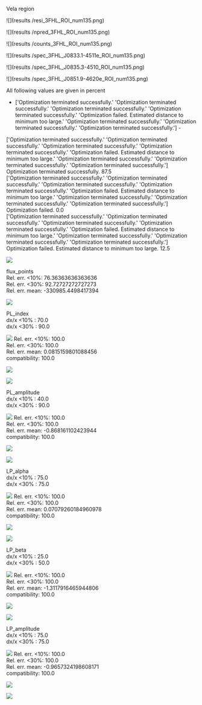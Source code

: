 
 Vela region 


 ![](results /resi_3FHL_ROI_num135.png)

 ![](results /npred_3FHL_ROI_num135.png)

 ![](results /counts_3FHL_ROI_num135.png)

 ![](results /spec_3FHL_J0833.1-4511e_ROI_num135.png)

 ![](results /spec_3FHL_J0835.3-4510_ROI_num135.png)

 ![](results /spec_3FHL_J0851.9-4620e_ROI_num135.png)

 All following values are given in percent 


- ['Optimization terminated successfully.'
 'Optimization terminated successfully.'
 'Optimization terminated successfully.'
 'Optimization terminated successfully.'
 'Optimization failed. Estimated distance to minimum too large.'
 'Optimization terminated successfully.'
 'Optimization terminated successfully.'
 'Optimization terminated successfully.'] -

['Optimization terminated successfully.'
 'Optimization terminated successfully.'
 'Optimization terminated successfully.'
 'Optimization terminated successfully.'
 'Optimization failed. Estimated distance to minimum too large.'
 'Optimization terminated successfully.'
 'Optimization terminated successfully.'
 'Optimization terminated successfully.']
Optimization terminated successfully. 87.5   
['Optimization terminated successfully.'
 'Optimization terminated successfully.'
 'Optimization terminated successfully.'
 'Optimization terminated successfully.'
 'Optimization failed. Estimated distance to minimum too large.'
 'Optimization terminated successfully.'
 'Optimization terminated successfully.'
 'Optimization terminated successfully.']
Optimization failed. 0.0   
['Optimization terminated successfully.'
 'Optimization terminated successfully.'
 'Optimization terminated successfully.'
 'Optimization terminated successfully.'
 'Optimization failed. Estimated distance to minimum too large.'
 'Optimization terminated successfully.'
 'Optimization terminated successfully.'
 'Optimization terminated successfully.']
Optimization failed. Estimated distance to minimum too large. 12.5   

 ![](results/Cash_stat_corr.png)

flux_points   
Rel. err. <10%: 76.36363636363636   
Rel. err. <30%: 92.72727272727273   
Rel. err. mean: -330985.4498417394   

 ![](results/flux_points_errel.png)

PL_index   
dx/x <10% :  70.0   
dx/x <30% :  90.0   

 ![](results/PL_index_corr.png)
Rel. err. <10%: 100.0   
Rel. err. <30%: 100.0   
Rel. err. mean: 0.0815159801088456   
compatibility: 100.0   

 ![](results/PL_index_errel.png)

 ![](results/PL_index_error_errel.png)

PL_amplitude   
dx/x <10% :  40.0   
dx/x <30% :  90.0   

 ![](results/PL_amplitude_corr.png)
Rel. err. <10%: 100.0   
Rel. err. <30%: 100.0   
Rel. err. mean: -0.868161102423944   
compatibility: 100.0   

 ![](results/PL_amplitude_errel.png)

 ![](results/PL_amplitude_error_errel.png)

LP_alpha   
dx/x <10% :  75.0   
dx/x <30% :  75.0   

 ![](results/LP_alpha_corr.png)
Rel. err. <10%: 100.0   
Rel. err. <30%: 100.0   
Rel. err. mean: 0.07079260184960978   
compatibility: 100.0   

 ![](results/LP_alpha_errel.png)

 ![](results/LP_alpha_error_errel.png)

LP_beta   
dx/x <10% :  25.0   
dx/x <30% :  50.0   

 ![](results/LP_beta_corr.png)
Rel. err. <10%: 100.0   
Rel. err. <30%: 100.0   
Rel. err. mean: -1.3117916465944806   
compatibility: 100.0   

 ![](results/LP_beta_errel.png)

 ![](results/LP_beta_error_errel.png)

LP_amplitude   
dx/x <10% :  75.0   
dx/x <30% :  75.0   

 ![](results/LP_amplitude_corr.png)
Rel. err. <10%: 100.0   
Rel. err. <30%: 100.0   
Rel. err. mean: -0.9657324198608171   
compatibility: 100.0   

 ![](results/LP_amplitude_errel.png)

 ![](results/LP_amplitude_error_errel.png)
